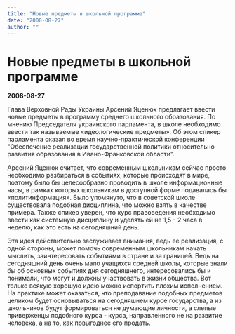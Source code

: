 ```yaml
---
title: "Новые предметы в школьной программе"
date: "2008-08-27"
author: ""
---
```


# Новые предметы в школьной программе

**2008-08-27** 

Глава Верховной Рады Украины Арсений Яценюк предлагает ввести новые предметы в программу среднего школьного образования. По мнению Председателя украинского парламента, в школе необходимо ввести так называемые «идеологические предметы». Об этом спикер парламента сказал во время научно-практической конференции "Обеспечение реализации государственной политики относительно развития образования в Ивано-Франковской области".

Арсений Яценюк считает, что современным школьникам сейчас просто необходимо разбираться в событиях, которые происходят в мире, поэтому было бы целесообразно проводить в школе информационные часы, в рамках которых школьникам в доступной форме подавалась бы «политинформация». Было упомянуто, что в советской школе существовала подобная дисциплина, что можно взять в качестве примера. Также спикер уверен, что курс правоведения необходимо ввести как системную дисциплину и уделять ей не 1,5 - 2 часа в неделю, как это есть на сегодняшний день.

Эта идея действительно заслуживает внимания, ведь ее реализация, с одной стороны, может помочь современным школьникам начать мыслить, заинтересовать событиями в стране и за границей. Ведь на сегодняшний день очень мало учащихся средней школы, которые знали бы об основных событиях дня сегодняшнего, интересовались бы и понимали, что могут и должны участвовать в жизни общества. Вот только всякую хорошую идею можно испортить плохим исполнением. На практике может оказаться, что преподавание подобных предметов целиком будет основываться на сегодняшнем курсе государства, а из школьников будут формироваться не думающие личности, а слепые приверженцы подобного курса - курса, направленного не на развитие человека, а на то, как повыгоднее его продать.